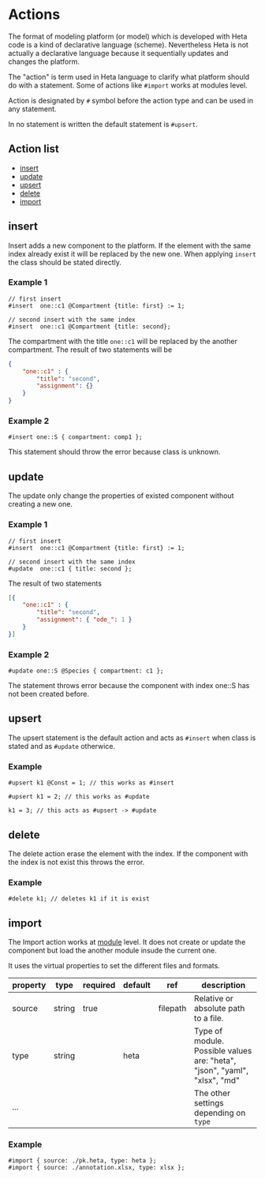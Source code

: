 # Actions

The format of modeling platform (or model) which is developed with Heta code is a kind of declarative language (scheme). Nevertheless Heta is not actually a declarative language because it sequentially updates and changes the platform.

The "action" is term used in Heta language to clarify what platform should do with a statement. Some of actions like `#import` works at modules level.

Action is designated by `#` symbol before the action type and can be used in any statement.

In no statement is written the default statement is `#upsert`.

## Action list

- [insert](#insert)
- [update](#update)
- [upsert](#upsert)
- [delete](#delete)
- [import](#import)

## insert

Insert adds a new component to the platform. 
If the element with the same index already exist it will be replaced by the new one. 
When applying `insert` the class should be stated directly.

### Example 1

```heta
// first insert
#insert  one::c1 @Compartment {title: first} := 1;

// second insert with the same index
#insert  one::c1 @Compartment {title: second};
```
The compartment with the title `one::c1` will be replaced by the another compartment.
The result of two statements will be

```json
{
    "one::c1" : {
        "title": "second",
        "assignment": {} 
    } 
}
```

### Example 2

```heta
#insert one::S { compartment: comp1 };
```

This statement should throw the error because class is unknown.

## update

The update only change the properties of existed component without creating a new one.

### Example 1
```heta
// first insert
#insert  one::c1 @Compartment {title: first} := 1;

// second insert with the same index
#update  one::c1 { title: second };
```

The result of two statements
```json
[{
    "one::c1" : {
        "title": "second",
        "assignment": { "ode_": 1 } 
    } 
}]
```

### Example 2

```heta
#update one::S @Species { compartment: c1 };
```

The statement throws error because the component with index one::S has not been created before.

## upsert

The upsert statement is the default action and acts as `#insert` when class is stated and as `#update` otherwice.

### Example

```heta
#upsert k1 @Const = 1; // this works as #insert

#upsert k1 = 2; // this works as #update

k1 = 3; // this acts as #upsert -> #update
```

## delete

The delete action erase the element with the index. If the component with the index is not exist this throws the error.

### Example

```heta
#delete k1; // deletes k1 if it is exist
```

## import

The Import action works at [module](./modules) level. It does not create or update the component but load the another module insude the current one.

It uses the virtual properties to set the different files and formats.

| property | type | required | default | ref | description | 
| ---------|------|----------|---------|-----|-------------|
| source | string | true | | filepath | Relative or absolute path to a file. |
| type | string | | heta | | Type of module. Possible values are: "heta", "json", "yaml", "xlsx", "md" |
| ... | | | | | The other settings depending on `type` |

### Example

```heta
#import { source: ./pk.heta, type: heta };
#import { source: ./annotation.xlsx, type: xlsx };
```
